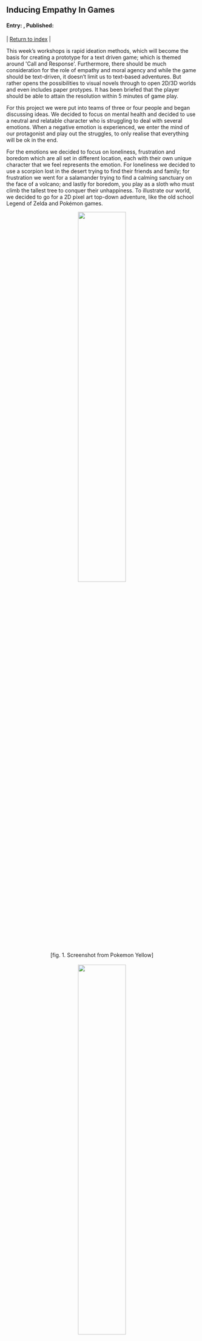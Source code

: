 ## Inducing Empathy In Games
#### Entry: <span id="index"></span>, Published: <span id="published"></span>

<span class="priv_entry" style="display: inline;"></span>
| 
[Return to index](../)
| 
<span class="next_entry" style="display: inline;"></span>

<!-- Points to write about.
- lack of leardership
- unorganised
- No GDD, lack of kamban board
- Lost sight of main goal.
  - narrative
  - protray emotion
- bringing it all together.
- WS - Not paying enought attenct to the Nural board.
  - and not doing the activatie assigned.
  - 

##
Title:  rapid ideation/prototype??
##

- This has made relise that i need to pay a bit more attachen
- Rapid Ideation and Prototypeing methods.

- Empathy....
  - Talk about the games in the paper and how we could of importerated aspect of them into our game.
  - and relate this to how we mabe missed the main gole pf the project.

-->
This week’s workshops is rapid ideation methods, which will become the basis for creating a prototype for a text driven game; which is themed around 'Call and Response'. Furthermore, there should be much consideration for the role of empathy and moral agency and while the game should be text-driven, it doesn’t limit us to text-based adventures. But rather opens the possibilities to visual novels through to open 2D/3D worlds and even includes paper protypes. It has been briefed that the player should be able to attain the resolution within 5 minutes of game play.  

For this project we were put into teams of three or four people and began discussing ideas. We decided to focus on mental health and decided to use a neutral and relatable character who is struggling to deal with several emotions. When a negative emotion is experienced, we enter the mind of our protagonist and play out the struggles, to only realise that everything will be ok in the end.

For the emotions we decided to focus on loneliness, frustration and boredom which are all set in different location, each with their own unique character that we feel represents the emotion. For loneliness we decided to use a scorpion lost in the desert trying to find their friends and family; for frustration we went for a salamander trying to find a calming sanctuary on the face of a volcano; and lastly for boredom, you play as a sloth who must climb the tallest tree to conquer their unhappiness. To illustrate our world, we decided to go for a 2D pixel art top-down adventure, like the old school Legend of Zelda and Pokémon games.

<p style="text-align: center;">
<img src="../resources/j3-pokemon.jpg" style="margin-left: auto; margin-right: auto; width: 50%" >
<br />
[fig. 1. Screenshot from Pokemon Yellow]
<br />
<br />
<img src="../resources/j3-zelda.png" style="margin-left: auto; margin-right: auto; width: 50%" >
<br />
[fig. 2. Screenshot from The Legend of Zelda]
</p>
<br />

[Image-Pokimon][Fig. 1] [Image-Zelder][Fig. 2]

However, somewhere along the lines we lost (or forgot) the emotional dialogue aspect and overlooked how we were going to induce empathy on the player. In a later workshop at university each team was given a piece of writing to read and we were given 'Designing Game to Foster Empathy' [[1](#c1)] witch was really fitting since it something that we lost during the design process of our project. The paper has an incredibly insightful literature review of different forms of empathy taken from many areas of research. Furthermore, it gives several suggestions and principles for incorporating empathy into games and rounds off the paper by giving some example 'games for good'. So, let’s take a dive into the paper and have a look at how we could of better incorporated empathy into our game. 

The literature review begins with explaining that empathy is an important area of research, which has been investigated in a wind rage of fields from conflict resolution and psychology to health care training and even pre-school education. However, in social science it can be described as two broad categories of empathy [[2](#c2)]. The first 'cognitive empathy' which refers to intentionally taking another person' point of view. While on the other hand, 'emotional empathy' can be divided into two subcategories, parallel and reactive. Parallel empathy is understanding vicarious experience of another emotional state. While reactive is described as an emotional response that is dissimilar to what the other person is experiencing [[2](#c2)]. 

The paper then follows up with a wealth of information regarding these two board areas of research, however, it is a bit beyond the scope of this article. Therefore, we'll now begin to look at some of the suggestions and principals suggested in Belman and Flanagan’s article. Moreover, the authors also make a point that these are an evolving set of principles rather than a comprehensive set of guidelines.

### Principle 1
 *Players are more likely to empathise when an intentional effort is made when the game begins. This can be approached explicitly or via a more subtle encouragement focusing on an empathetic posture. However, if empathetic induction is ineffective from the offset, most players will play "unempathetically".* [[1](#c1)]

This principle makes me think of the opening scene of 'Ori and The Blind forest' [fig. 3] which induces empathy right from the offset, that is then conveyed throughout the story. It begins by giving the backstory of the joys and struggles of how we got to where we are now which then takes a dark turn of mourning and loneliness which comes across quite explicitly. There approach induces empathy really well, that it even brings a tear to the eyes of many players.

<p style="text-align: center;">
<img src="../resources/J3-Ori.jpg" style="margin-left: auto; margin-right: auto; width: 50%" >
<br />
[fig. 3. Ori and the Blind Forest Logo and artwork]
</p>



With this in mind, I feel that we failed to convey the empathy onto the player. Rather than giving a backstory of 'how we got here', 'what are the struggles' and 'why we fell this way'; We just jumped straight in with 'hey, give me empathy because I’m lonely' without giving any dialogue or narrative to why we fell this way. We completely missed the point that the story was meant to be set during lockdown during the covid-19 pandemic and that’s why our main protagonist felt so lonely. If we had conveyed this message, it would of been relatable for many players and would of had a much greater chance of inducing empathy on the end-users.

### Principle 2
*Give players specific recommendations about how their actions can address the issues represented in the game* [[1](c1)]


Belman and Flanagan further build on this principle by giving an example about assisting peers at risk of suicide in non-player characters (NPCs). They continue by suggesting that it is important that the behaviours are modelled accurately which could be a discouraging task to undertake. However, within student projects they often fallback on iconic representations rather than realistic behaviours, for example, a thunderstorm hover over the head of a suicidal NPCs head, which can be a useful representation in video games. However, it should be decided on a case-by-case basis whether an iconic or true-to-life representation is appropriate given the projects goals.

In my opinion 'This War of Mine' [[3](#c3)][fig. 4][fig, 5] is an fantastic example of a true-to-life representation of depression. In the game you play as a group of civilians, trying to survive in a besieged city; lacking essential items such as food and medicine; in danger of being shot by snipers or raided during the night by armed bandits and given constant moral dilemmas. Each of these aspects contributes to the mental state of the characters, as they become sad they begin to move slower, slouch over as they walk and voice their concerns through short dialogue. As the characters become depressed, they become almost unplayable, they refuse to participate in any activity and often remain in their beds for the entire day. It up to the player to instruct the remaining civilians to comfort, encourage and nurture them back to health. All of this can cause the player to feel a great deal of empathy and when things are going horrible wrong it can even cause a state of helplessness.

<p style="text-align: center;">
<img src="../resources/j3-ThisWarOfMineLogo.jpg" style="margin-left: auto; margin-right: auto; width: 50%" >
<br />
[fig. 4. This War of Mine, Logo and Artwork]
<br />
<br />
<img src="../resources/j3-ThiswarOfMineShalter.jpg" style="margin-left: auto; margin-right: auto; width: 50%" >
<br />
[fig. 5. This War of Mine, Civilian shalter]
</p>
<br />

While the amount of detail in 'This War of Mine' is well outside of the scope of our project there are certainly aspects that could have been incorporated. For example, we used still frames of our protagonist and a short amount of dialogue relating to the upcoming emotional state, if the player fails the activity its game over, they are simply to unhappy to continue. However, we could have included visual representation of the emotions that the player could interact with. For instance, our protagonist, a dog, starts in a basket and is to Lonny to leave. We should have included a chew toy that the player could interact with, though if the lonely mission were incomplete, it would give a short empathetic piece of dialogue to why they don’t want to play with the chew toy. This would also signal that the player must complete the current task before being able to continue the game and would further fix the issue of the game abruptly ending. Which on reflection is a terrible design choose, since if the player had depressed them self, they could interpret it as there’s no hope if you fail, which is certainly not the case. Furthermore, in the mini games, to depict the current emotional state of the character we simpler used a cop-out of a happiness bar. However, we could have used different sprites to represent a happy, neutral and unhappy state. Lastly it wouldn’t have been to difficult to adjusted the move speed of the character depending on the emotional state further emphasising the struggle of depression and building greater empathy on the player.

### Principle 3

*A short burst of emotional empathy works well if desired outcomes to not require significant shifts in how players’ beliefs about themselves, the world, or themselves in relation to the world. But if these kinds of shifts are a design goal, the game should integrate both cognitive and emotional empathy* [[1](c1)]

Personally, I fell this is another thing that 'This War of Mine' does really well. Throughout the game several NPCs will arrive to your shelter and ask for help. Sometimes to go recuse someone while other times they could be asking for supplies to survive or seeking to join your shelter. They further play on this with their choose of character, for instance using children for some situations, which could bias the players decision depending on the circumstances. However, the players decision doesn’t overly affect the outcome of the game, it may change the mood of some characters depending on their belief system. Usually after such encounter, a short message will appear in the characters bio, sometimes they agree with the player while others will disagree. It often feels like the game is trying to challenge the player perception on the situation, when a character disagrees. This can sometimes leave the player feeling guilty for their original chooses.

We could have incorporated something similar, just without the level of depth in 'This War of Mine'. For instance, we could have implemented a collectable system. Let's say, in the forest scene you must collect hanging fruit, while climbing the tree. At some point during the ascend you meet an NPC who is also struggling and in desperate need food for their family. On encountering said NPC it could of started a short amount dialogue explaining their situation, which then give the player the option to either share some of the collected fruit or not. As the player is about to complete the minigame, they could meet another NPC with an opposing view to challenge the players perspective and maybe even leave the player feeling guilty for their decision. However, no matter of the player chooses the outcome of the minigame does not change.

### Principle 4

*Emphasize points of similarity between the player and people or groups with whom they are supposed to empathize, but beware of provoking defensive avoidance.* [[1](c1)]

In 'This War of Mine' the similarities will come from the fact that most players are just civilians, however if the player was a former or current military personnel it may provoke a defensive avoidance response. However, in our game we choose to use an animal, such as a common pet that people often relate to and we choose to keep it free from gender in an attempt to further appeal to player. However, this approach could also cause to some players to avoid the emotional response intended. 

## Conclusion  
In this post we have briefly explored some of the contributing factors of empathy. Furthermore, we have evaluated different principals to better incorporate empathy into games. During my interpretation of these principals, I have given some examples of some game that I feel have achieved the desired outcome. What’s more I have then explored how these mechanics could of been incorporated into my own project.


<br />

### Cites
##### All citations are available in a single [bibtex file](../references.bib)

<p id="c1">
[1] J. Belman and M. Flanagan, “Designing games to foster empathy,”InternationalJournal of Cognitive Technology, vol. 15, no. 1, p. 11, 2010.
</p>

<p id="c1">
[2] W. G. Stephan, K. Finlayet al., “The role of empathy in improving intergrouprelations,”Journal of Social issues, vol. 55, no. 4, pp. 729–743, 1999.
</p>



### Other Resources
**Ori and the blind forest**: https://www.orithegame.com/  [Last Accessed: 05 october 2021]  
**This war of mine**: https://www.thiswarofmine.com/  [Last Accessed: 05 october 2021]  

<br />
<br />

<span class="priv_entry" style="display: inline;"></span>
| 
[Return to index](../)
| 
<span class="next_entry" style="display: inline;"></span>

<br />
<br />

**Please refer to the [Licences and Sources](../resources/licences-and-sources) document for content used from external sources along with usage and licence infomation**

<br />

<script>
// Store the entry id and published values in a JS script, to make life easier with updateing links.
entry_id  = 3
published = "05-10-21" 
week = 3

document.getElementById("index").innerHTML = entry_id
document.getElementById("published").innerHTML   = `${published} (Week: ${week})`


next_page = "journal_"+ (entry_id + 1)
priv_page = "journal_"+ (entry_id - 1)

next_links = document.getElementsByClassName("next_entry")
priv_links = document.getElementsByClassName("priv_entry")

// atempt to fetch the next page. 
// if we get an ok responce display the next links, 
// otherwise we have most likely reaced the end.
fetch('./'+next_page+'.html')
    .then (
        responce => {
        if ( responce.ok ) 
            for ( let i in next_links )
                next_links[i].innerHTML = '<a href="./'+next_page+'">Next ></a>'
        }
    )

// only display the priv page link if we have gone past the first page.
// theres no need to fetch the prv page, since we know the min id is 0
if (entry_id > 0)
    for ( let i in priv_links )
        priv_links[i].innerHTML = '<a href="./'+priv_page+'">< Priv</a>'


</script>